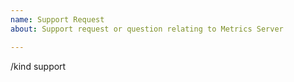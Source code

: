 ```yaml
---
name: Support Request
about: Support request or question relating to Metrics Server 

---
```


<!-- 
STOP -- PLEASE READ!
GitHub is not the right place for support requests.
If you're looking for help, check [Stack Overflow](https://stackoverflow.com/questions/tagged/kubernetes) and the [troubleshooting guide](https://kubernetes.io/docs/tasks/debug-application-cluster/troubleshooting/).
Have questions? Look through metrics-server [Frequently Asked Questions](https://github.com/kubernetes-sigs/metrics-server/blob/master/FAQ.md)
You can also post your question on the [#sig-instrumentation](https://kubernetes.slack.com/messages/sig-instrumentation) channel of [Kubernetes Slack](http://slack.k8s.io/) or the [Discuss Kubernetes](https://discuss.kubernetes.io/) forum.
If the matter is security related, please disclose it privately via https://kubernetes.io/security/.
-->

<!-- DO NOT EDIT BELOW THIS LINE -->

/kind support
